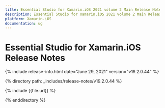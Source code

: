 ```yaml
---
title: Essential Studio for Xamarin.iOS 2021 volume 2 Main Release Notes  
description: Essential Studio for Xamarin.iOS 2021 volume 2 Main Release Notes  
platform: Xamarin.iOS
documentation: ug
---
```


# Essential Studio for Xamarin.iOS  Release Notes  

{% include release-info.html date="June 29, 2021"  version="v19.2.0.44" %} 


{% directory path: _includes/release-notes/v19.2.0.44 %}

{% include {{file.url}} %}

{% enddirectory %}